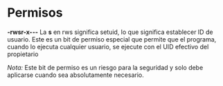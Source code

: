 # Permisos
**-rwsr-x---**
La **s** en rws significa setuid, lo que significa establecer ID de usuario. Este es un bit de permiso especial que permite que el programa, cuando lo ejecuta cualquier usuario, se ejecute con el UID efectivo del propietario

*Nota:*
Este bit de permiso es un riesgo para la seguridad y solo debe aplicarse cuando sea absolutamente necesario.